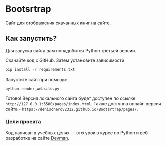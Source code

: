 # Bootsrtrap
 Сайт для отображения скачанных книг на сайте.

 ## Как запустить?
 Для запуска сайта вам понадобится Python третьей версии.

Скачайте код с GitHub. Затем установите зависимости

```sh
pip install -r requirements.txt
```
Запустите сайт при помощи:
```sh
python render_website.py
```
Готово!
Версия локального сайта будет доступен по ссылке `http://127.0.0.1:5500/pages/index.html`.
Также доступна онлайн версия сайта - `https://denischerov2312.github.io/Bootsrtrap/pages/`.
### Цели проекта
Код написан в учебных целях — это урок в курсе по Python и веб-разработке на сайте [Devman](https://dvmn.org).

